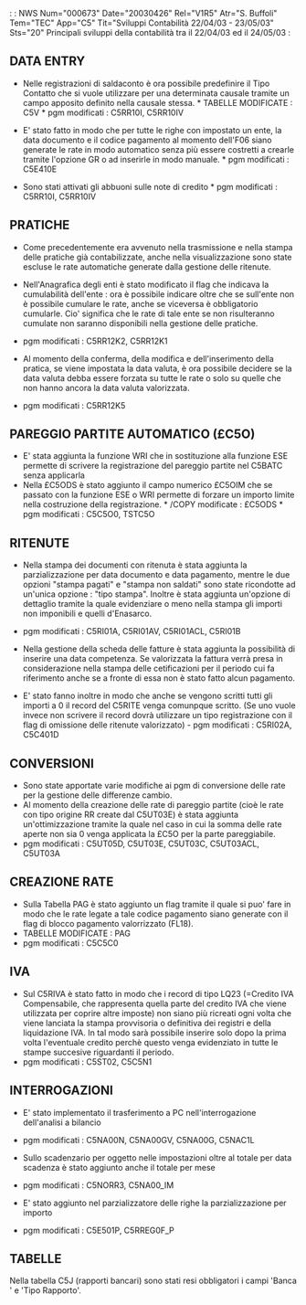  :  : NWS Num="000673" Date="20030426" Rel="V1R5" Atr="S. Buffoli" Tem="TEC" App="C5" Tit="Sviluppi Contabilità 22/04/03 - 23/05/03" Sts="20"
Principali sviluppi della contabilità tra il 22/04/03 ed il 24/05/03 : 

DATA ENTRY
-------------------
- Nelle registrazioni di saldaconto è ora possibile predefinire il Tipo Contatto che si vuole
  utilizzare per una determinata causale tramite un campo apposito definito nella causale stessa.
 \* TABELLE MODIFICATE :  C5V
 \* pgm modificati :  C5RR10I, C5RR10IV

- E' stato fatto in modo che per tutte le righe con impostato un ente, la data documento e il codice
  pagamento al momento dell'F06 siano generate le rate in modo automatico senza più essere costretti
  a crearle tramite l'opzione GR o ad inserirle in modo manuale.
 \* pgm modificati :  C5E410E

- Sono stati attivati gli abbuoni sulle note di credito
  \* pgm modificati :  C5RR10I, C5RR10IV

PRATICHE
----------------
- Come precedentemente era avvenuto nella trasmissione e nella stampa delle pratiche già
contabilizzate, anche nella visualizzazione sono state escluse le rate automatiche generate dalla gestione delle ritenute.
- Nell'Anagrafica degli enti è stato modificato il flag che indicava la cumulabilità dell'ente :  ora
è possibile indicare oltre che se sull'ente non è possibile cumulare le rate, anche se viceversa è
obbligatorio cumularle. Cio' significa che le rate di tale ente se non risulteranno cumulate non saranno disponibili nella gestione delle pratiche.
-  pgm modificati :  C5RR12K2, C5RR12K1

- Al momento della conferma, della modifica e dell'inserimento della pratica, se viene impostata la
data valuta, è ora possibile decidere se la data valuta debba essere forzata su tutte le rate o solo
su quelle che non hanno ancora la data valuta valorizzata.
-  pgm modificati :  C5RR12K5

PAREGGIO PARTITE AUTOMATICO (£C5O)
-------------------------------------------
- E' stata aggiunta la funzione WRI che in sostituzione alla funzione ESE permette di scrivere
la registrazione del pareggio partite nel C5BATC senza applicarla
- Nella £C5ODS è stato aggiunto il campo numerico £C5OIM che se passato con la funzione ESE o WRI
permette di forzare un importo limite nella costruzione della registrazione.
  \* /COPY modificate :  £C5ODS
  \* pgm modificati :  C5C5O0, TSTC5O

RITENUTE
--------------------
- Nella stampa dei documenti con ritenuta è stata aggiunta la parzializzazione per data documento
e data pagamento, mentre le due opzioni "stampa pagati" e "stampa non saldati" sono state ricondotte ad un'unica opzione :  "tipo stampa". Inoltre è stata aggiunta un'opzione di dettaglio tramite la quale evidenziare o meno nella stampa gli importi non imponibili e quelli d'Enasarco.
-  pgm modificati :  C5RI01A, C5RI01AV, C5RI01ACL, C5RI01B

- Nella gestione della scheda delle fatture è stata aggiunta la possibilità di inserire una data
competenza. Se valorizzata la fattura verrà presa in considerazione nella stampa delle cetificazioni per il periodo cui fa riferimento anche se a fronte di essa non è stato fatto alcun pagamento.
- E' stato fanno inoltre in modo che anche se vengono scritti tutti gli importi a 0 il record del
C5RITE venga comunpque scritto. (Se uno vuole invece non scrivere il record dovrà utilizzare un tipo registrazione con il flag di omissione delle ritenute valorizzato) -  pgm modificati :  C5RI02A, C5C401D

CONVERSIONI
-----------------------
- Sono state apportate varie modifiche ai pgm di conversione delle rate per la gestione delle
differenze cambio.
- Al momento della creazione delle rate di pareggio partite (cioè le rate con tipo origine RR
create dal C5UT03E) è stata aggiunta un'ottimizzazione tramite la quale nel caso in cui la somma delle rate aperte non sia 0 venga applicata la £C5O per la parte pareggiabile.
-  pgm modificati :  C5UT05D, C5UT03E, C5UT03C, C5UT03ACL, C5UT03A

CREAZIONE RATE
------------------------
- Sulla Tabella PAG è stato aggiunto un flag tramite il quale si puo' fare in modo che le rate
legate a tale codice pagamento siano generate con il flag di blocco pagamento valorrizzato (FL18).
-  TABELLE MODIFICATE :  PAG
-  pgm modificati :  C5C5C0

IVA
------------
- Sul C5RIVA è stato fatto in modo che i record di tipo LQ23 (=Credito IVA Compensabile, che
rappresenta quella parte del credito IVA che viene utilizzata per coprire altre imposte) non siano
più ricreati ogni volta che viene lanciata la stampa provvisoria o definitiva dei registri e della
liquidazione IVA. In tal modo sarà possibile inserire solo dopo la prima volta l'eventuale credito
perchè questo venga evidenziato in tutte le stampe succesive riguardanti il periodo.
-  pgm modificati :  C5ST02, C5C5N1

INTERROGAZIONI
----------------------
- E' stato implementato il trasferimento a PC nell'interrogazione dell'analisi a bilancio
-  pgm modificati :  C5NA00N, C5NA00GV, C5NA00G, C5NAC1L

- Sullo scadenzario per oggetto nelle impostazioni oltre al totale per data scadenza è stato
aggiunto anche il totale per mese
-  pgm modificati :  C5NORR3, C5NA00_IM

- E' stato aggiunto nel parzializzatore delle righe la parzializzazione per importo
-  pgm modificati :  C5E501P, C5RREG0F_P

TABELLE
----------------
Nella tabella C5J (rapporti bancari) sono stati resi obbligatori i campi 'Banca ' e 'Tipo Rapporto'.
